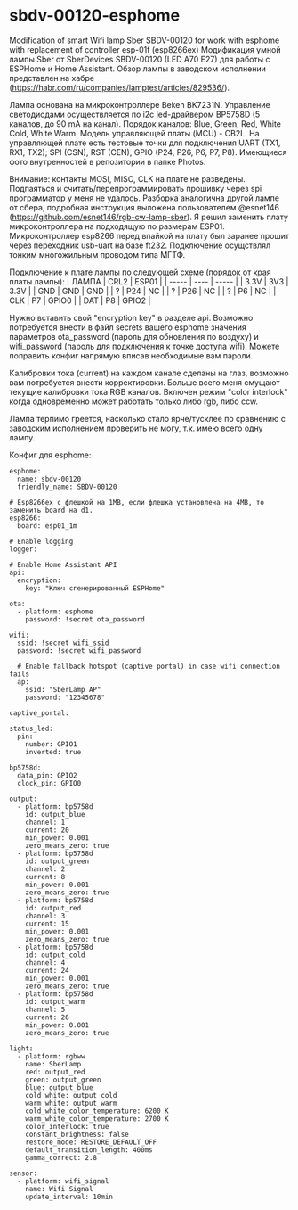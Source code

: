 # sbdv-00120-esphome
Modification of smart Wifi lamp Sber SBDV-00120 for work with esphome with replacement of controller esp-01f (esp8266ex)
Модификация умной лампы Sber от SberDevices SBDV-00120 (LED A70 E27) для работы с ESPHome и Home Assistant.
Обзор лампы в заводском исполнении представлен на хабре (https://habr.com/ru/companies/lamptest/articles/829536/).

Лампа основана на микроконтроллере Beken BK7231N. Управление светодиодами осуществляется по i2c led-драйвером BP5758D (5 каналов, до 90 mA на канал). Порядок каналов: Blue, Green, Red, White Cold, White Warm.
Модель управляющей платы (MCU) - CB2L. На управляющей плате есть тестовые точки для подключения UART (TX1, RX1, TX2); SPI (CSN), RST (CEN), GPIO (P24, P26, P6, P7, P8). Имеющиеся фото внутренностей в репозитории в папке Photos.

Внимание: контакты MOSI, MISO, CLK на плате не разведены. Подпаяться и считать/перепрограммировать прошивку через spi программатор у меня не удалось.
Разборка аналогична другой лампе от сбера, подробная инструкция выложена пользователем @esnet146 (https://github.com/esnet146/rgb-cw-lamp-sber).
Я решил заменить плату микроконтроллера на подходящую по размерам ESP01.
Микроконтроллер esp8266 перед впайкой на плату был заранее прошит через переходник usb-uart на базе ft232. Подключение осущствлял тонким многожильным проводом типа МГТФ.

Подключение к плате лампы по следующей схеме (порядок от края платы лампы):
| ЛАМПА | CRL2 | ESP01 |
| ----- | ---- | ----- |
| 3.3V  | 3V3  | 3.3V  |
| GND   | GND  | GND   |
| ?     | P24  | NC    |
| ?     | P26  | NC    |
| ?     | P6   | NC    |
| CLK   | P7   | GPIO0 |
| DAT   | P8   | GPIO2 |


Нужно вставить свой "encryption key" в разделе api. Возможно потребуется внести в файл secrets вашего esphome значения параметров ota_password (пароль для обновления по воздуху) и wifi_password (пароль для подключения к точке доступа wifi). Можете поправить конфиг напрямую вписав необходимые вам пароли.

Калибровки тока (current) на каждом канале сделаны на глаз, возможно вам потребуется внести корректировки. 
Больше всего меня смущают текущие калибровки тока RGB каналов. 
Включен режим "color interlock" когда одновременно может работать только либо rgb, либо ccw. 

Лампа терпимо греется, насколько стало ярче/тусклее по сравнению с заводским исполнением проверить не могу, т.к. имею всего одну лампу.

Конфиг для esphome: 
```
esphome:
  name: sbdv-00120
  friendly_name: SBDV-00120

# Esp8266ex с флешкой на 1MB, если флешка установлена на 4MB, то заменить board на d1.
esp8266:
  board: esp01_1m

# Enable logging
logger:

# Enable Home Assistant API
api:
  encryption:
    key: "Ключ сгенерированный ESPHome"

ota:
  - platform: esphome
    password: !secret ota_password

wifi:
  ssid: !secret wifi_ssid
  password: !secret wifi_password

  # Enable fallback hotspot (captive portal) in case wifi connection fails
  ap:
    ssid: "SberLamp AP"
    password: "12345678"

captive_portal:

status_led:
  pin:
    number: GPIO1
    inverted: true

bp5758d:
  data_pin: GPIO2
  clock_pin: GPIO0

output:
  - platform: bp5758d
    id: output_blue
    channel: 1
    current: 20
    min_power: 0.001
    zero_means_zero: true
  - platform: bp5758d
    id: output_green
    channel: 2
    current: 8
    min_power: 0.001
    zero_means_zero: true
  - platform: bp5758d
    id: output_red
    channel: 3
    current: 15
    min_power: 0.001
    zero_means_zero: true
  - platform: bp5758d
    id: output_cold
    channel: 4
    current: 24
    min_power: 0.001
    zero_means_zero: true
  - platform: bp5758d
    id: output_warm
    channel: 5
    current: 26
    min_power: 0.001
    zero_means_zero: true

light:
  - platform: rgbww
    name: SberLamp
    red: output_red
    green: output_green
    blue: output_blue
    cold_white: output_cold
    warm_white: output_warm
    cold_white_color_temperature: 6200 K
    warm_white_color_temperature: 2700 K 
    color_interlock: true
    constant_brightness: false
    restore_mode: RESTORE_DEFAULT_OFF
    default_transition_length: 400ms
    gamma_correct: 2.8

sensor:
  - platform: wifi_signal
    name: Wifi Signal
    update_interval: 10min

```


